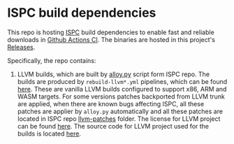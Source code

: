 ISPC build dependencies
=======================

This repo is hosting [ISPC](https://github.com/ispc/ispc) build dependencies to enable fast and reliable downloads in [Github Actions CI](https://github.com/ispc/ispc/actions). The binaries are hosted in this project's [Releases](https://github.com/ispc/ispc.dependencies/releases).

Specifically, the repo contains:
1. LLVM builds, which are built by [alloy.py](https://github.com/ispc/ispc/blob/main/alloy.py) script form ISPC repo. The builds are produced by `rebuild-llvm*.yml` pipelines, which can be found [here](https://github.com/ispc/ispc/tree/main/.github/workflows). These are vanilla LLVM builds configured to support x86, ARM and WASM targets. For some versions patches backported from LLVM trunk are applied, when there are known bugs affecting ISPC, all these patches are applier by `alloy.py` automatically and all these patches are located in ISPC repo [llvm-patches](https://github.com/ispc/ispc/tree/main/llvm_patches) folder. The license for LLVM project can be found [here](https://github.com/llvm/llvm-project/blob/main/LICENSE.TXT). The source code for LLVM project used for the builds is located [here](https://github.com/ispc/llvm-project).

